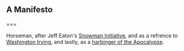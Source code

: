 ## A Manifesto

===

Horseman, after Jeff Eaton's [Snowman Initiative](http://groups.drupal.org/snowman), and as a refrence to [Washington Irving](http://en.wikipedia.org/wiki/Headless_horseman), and lastly, as a [harbinger of the Apocalypse](http://en.wikipedia.org/wiki/Four_Horsemen_of_the_Apocalypse).
